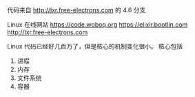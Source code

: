 
代码来自 http://lxr.free-electrons.com 的 4.6 分支

Linux 在线网站
https://code.woboq.org
https://elixir.bootlin.com
http://lxr.free-electrons.com

Linux 代码已经好几百万了，但是核心的机制变化很小。
核心包括

1. 进程
2. 内存
3. 文件系统
4. 容器
